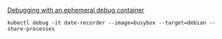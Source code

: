 [Debugging with an ephemeral debug container](https://kubernetes.io/docs/tasks/debug/debug-application/debug-running-pod/#ephemeral-container)
```
kubectl debug -it date-recorder --image=busybox --target=debian --share-processes
```
